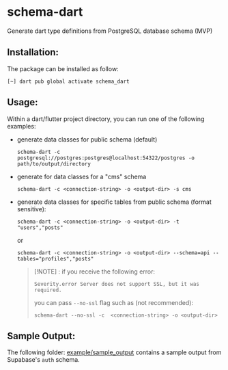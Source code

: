 # schema-dart
Generate dart type definitions from PostgreSQL database schema (MVP)


## Installation:

The package can be installed as follow:

```
[~] dart pub global activate schema_dart
```


## Usage:

Within a dart/flutter project directory, you can run one of the following examples: 

- generate data classes for public schema (default)
  ```
  schema-dart -c postgresql://postgres:postgres@localhost:54322/postgres -o path/to/output/directory
  ```
- generate for data classes for a "cms" schema 
  ```
  schema-dart -c <connection-string> -o <output-dir> -s cms
  ```

- generate data classes for specific tables from public schema (format sensitive): 
  ```
  schema-dart -c <connection-string> -o <output-dir> -t "users","posts"
  ```
  or
  ```
  schema-dart -c <connection-string> -o <output-dir> --schema=api --tables="profiles","posts"
  ```


  > [!NOTE] : if you receive the following error:
  > ```
  > Severity.error Server does not support SSL, but it was required.
  > ```
  > you can pass `--no-ssl` flag such as (not recommended):
  > ```
  > schema-dart --no-ssl -c  <connection-string> -o <output-dir> 
  > ```

## Sample Output:

The following folder: [example/sample_output](https://github.com/osaxma/schema-dart/tree/main/example/sample_output) contains a sample output from Supabase's `auth` schema.